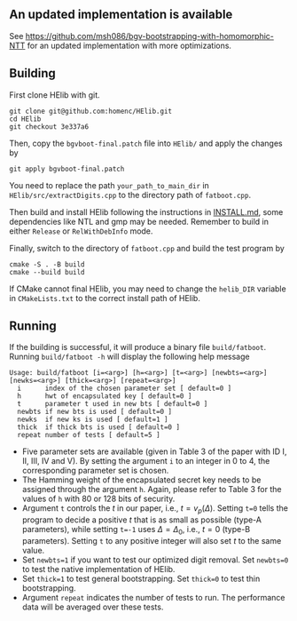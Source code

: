 ## An updated implementation is available
See https://github.com/msh086/bgv-bootstrapping-with-homomorphic-NTT for an updated implementation with more optimizations.

## Building
First clone HElib with git.
```shell
git clone git@github.com:homenc/HElib.git
cd HElib
git checkout 3e337a6
```
Then, copy the `bgvboot-final.patch` file into `HElib/` and apply the changes by
```shell
git apply bgvboot-final.patch
```
You need to replace the path `your_path_to_main_dir` in `HElib/src/extractDigits.cpp` to the directory path of `fatboot.cpp`.

Then build and install HElib following the instructions in [INSTALL.md](https://github.com/homenc/HElib/blob/master/INSTALL.md), some dependencies like NTL and gmp may be needed. Remember to build in either `Release` or `RelWithDebInfo` mode.

Finally, switch to the directory of `fatboot.cpp` and build the test program by
```shell
cmake -S . -B build
cmake --build build
```
If CMake cannot final HElib, you may need to change the `helib_DIR` variable in `CMakeLists.txt` to the correct install path of HElib.

## Running
If the building is successful, it will produce a binary file `build/fatboot`.
Running `build/fatboot -h` will display the following help message
```
Usage: build/fatboot [i=<arg>] [h=<arg>] [t=<arg>] [newbts=<arg>] [newks=<arg>] [thick=<arg>] [repeat=<arg>]
  i      index of the chosen parameter set [ default=0 ]
  h      hwt of encapsulated key [ default=0 ]
  t      parameter t used in new bts [ default=0 ]
  newbts if new bts is used [ default=0 ]
  newks  if new ks is used [ default=1 ]
  thick  if thick bts is used [ default=0 ]
  repeat number of tests [ default=5 ]
```
+ Five parameter sets are available (given in Table 3 of the paper with ID I, II, III, IV and V). By setting the argument `i` to an integer in 0 to 4, the corresponding parameter set is chosen.
+ The Hamming weight of the encapsulated secret key needs to be assigned through the argument `h`. Again, please refer to Table 3 for the values of `h` with 80 or 128 bits of security.
+ Argument `t` controls the $t$ in our paper, i.e., $t=v_p(\Delta)$. Setting `t=0` tells the program to decide a positive $t$ that is as small as possible (type-A parameters), while setting `t=-1` uses $\Delta=\Delta_0$, i.e., $t=0$ (type-B parameters). Setting `t` to any positive integer will also set $t$ to the same value.
+ Set `newbts=1` if you want to test our optimized digit removal. Set `newbts=0` to test the native implementation of HElib.
+ Set `thick=1` to test general bootstrapping. Set `thick=0` to test thin bootstrapping.
+ Argument `repeat` indicates the number of tests to run. The performance data will be averaged over these tests. 
